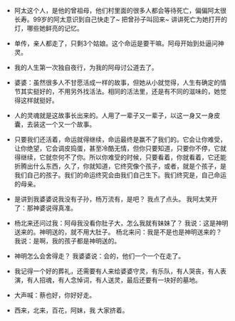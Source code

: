 - 阿太这个人，是他的曾祖母，他们村里面的很多人都会等待死亡，偏偏阿太很长寿。99岁的阿太意识到自己快走了~ 把曾孙子叫回来~ 讲讲死亡为她打开的灯，哪些她鲜亮的记忆。
- 单传，亲人都走了，只剩3个姑娘。这个命运是要干嘛。阿母开始到处逼问神灵。
- 我的人生第一次独自夜行，为我的阿母讨公道去了。
- 婆婆：虽然很多人不甘愿活成一样的故事，但她从小就觉得，人生有确定的情节其实挺好的，不用另外找活法。相同的活法里，还是有不同的滋味的，她觉得这样就挺好。
- 人的灵魂就是这故事长出来的。人用了一辈子又一辈子，以这一身又一身皮囊，去装这一个又一个故事。
- 只要我们还活着，命运就得继续，命运最终是赢不了我们的。它会让你难受，让你绝望，它会调皮捣蛋，甚至冷酷无情，但你只要知道，只要你不停，它就得继续，它就奈何不了你。所以你难受的时候，只要看着，你就看着，它还能折腾出什么东西，久了，你就知道，它终究像个孩子，或者，就是个孩子，是我们自己的孩子。我们的命运终究会由我们自己生下。我们终究是，自己命运的母亲。
- 是讲到我婆婆说我没有子孙，杨万流有，是吧？
 我点了点头。
 我阿太笑开了：那神婆说得真准。
- 杨北来还问过我：阿母我没看你肚子大，怎么我就有妹妹了？
我说：这是神明送来的。神明送的，就不用大肚子。
杨北来问：我是不是也是神明送来的？
我说：是啊，我的孩子都是神明送的。

- 神明怎么会舍得走？
我婆婆说：会的，他们一个一个在走了。


- 我记得一个好的葬礼，还需要有人来给婆婆守灵，有乐队，有人哭丧，有人表演，有人招魂，有人念悼词，有人送灵，最后还要有一块好的墓地。
- 大声喊：蔡也好，你好好走。
- 西来，北来，百花，阿妹，我 大家挤着。
